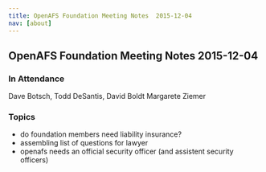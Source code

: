 ```yaml
---
title: OpenAFS Foundation Meeting Notes  2015-12-04
nav: [about]
---
```


## OpenAFS Foundation Meeting Notes  2015-12-04 ##

### In Attendance ###

 Dave Botsch,
 Todd DeSantis,
 David Boldt
 Margarete Ziemer
 
### Topics ###

* do foundation members need liability insurance?
* assembling list of questions for lawyer
* openafs needs an official security officer (and assistent security officers)
